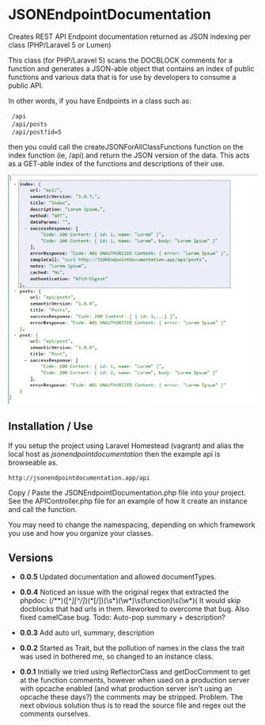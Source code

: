 # JSONEndpointDocumentation
Creates REST API Endpoint documentation returned as JSON indexing per class (PHP/Laravel 5 or Lumen)

This class (for PHP/Laravel 5) scans the DOCBLOCK comments for a function and generates a JSON-able object
that contains an index of public functions and various data that is for use by developers to consume a public API.
  
 In other words, if you have Endpoints in a class such as:
 
````
 /api 
 /api/posts
 /api/post?id=5
 ````
 then you could call the createJSONForAllClassFunctions function on the index function (ie, /api) and return the
 JSON version of the data. This acts as a GET-able index of the functions and descriptions of their use.

![JSONEndpointDocumentation](https://github.com/lasellers/JSONEndpointDocumentation/blob/master/screenshot1.png)

## Installation / Use

If you setup the project using Laravel Homestead (vagrant) and alias the local host as  _jsonendpointdocumentation_ 
then the example api is browseable as.
```
http://jsonendpointdocumentation.app/api
```

Copy / Paste the JSONEndpointDocumentation.php file into your project. See the APIController.php 
file for an example of how it create an instance and call the function.

You may need to change the namespacing, depending on which framework you use and how you organize 
your classes.

## Versions

 * **0.0.5** 
 Updated documentation and allowed documentTypes.
 
 * **0.0.4**
  Noticed an issue with the original regex that extracted the phpdoc:
  (\/\*\*)([^*][^\/]*)(\*[\/])(\s*)(\w*)\s(function)\s(\w*)\(
  It would skip docblocks that had urls in them. Reworked to overcome that bug.
  Also fixed camelCase bug.
  Todo: Auto-pop summary + description?
 
 * **0.0.3**
  Add auto url, summary, description
 
 * **0.0.2**
 Started as Trait, but the pollution of names in the class the trait was used in
 bothered me, so changed to an instance class.
 
 * **0.0.1**
  Initially we tried using ReflectorClass and getDocComment to get at the function comments,
  however when used on a production server with opcache enabled (and what production server isn't using an opcache these days?)
  the comments may be stripped. Problem. The next obvious solution thus is to read the source file and regex out the
  comments ourselves.
  